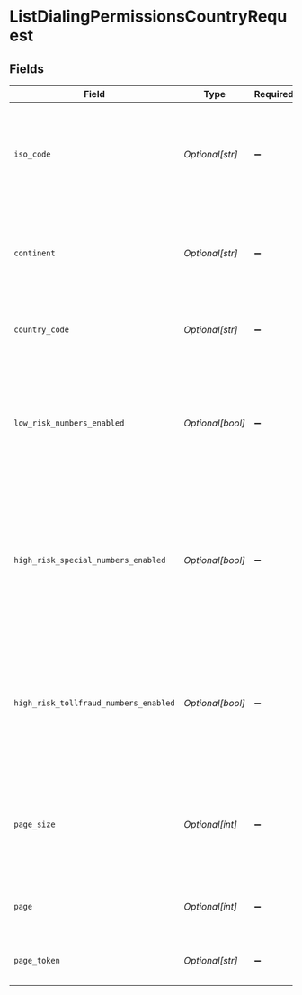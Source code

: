 # ListDialingPermissionsCountryRequest


## Fields

| Field                                                                                                                                                                                                                                          | Type                                                                                                                                                                                                                                           | Required                                                                                                                                                                                                                                       | Description                                                                                                                                                                                                                                    |
| ---------------------------------------------------------------------------------------------------------------------------------------------------------------------------------------------------------------------------------------------- | ---------------------------------------------------------------------------------------------------------------------------------------------------------------------------------------------------------------------------------------------- | ---------------------------------------------------------------------------------------------------------------------------------------------------------------------------------------------------------------------------------------------- | ---------------------------------------------------------------------------------------------------------------------------------------------------------------------------------------------------------------------------------------------- |
| `iso_code`                                                                                                                                                                                                                                     | *Optional[str]*                                                                                                                                                                                                                                | :heavy_minus_sign:                                                                                                                                                                                                                             | Filter to retrieve the country permissions by specifying the [ISO country code](https://en.wikipedia.org/wiki/ISO_3166-1_alpha-2)                                                                                                              |
| `continent`                                                                                                                                                                                                                                    | *Optional[str]*                                                                                                                                                                                                                                | :heavy_minus_sign:                                                                                                                                                                                                                             | Filter to retrieve the country permissions by specifying the continent                                                                                                                                                                         |
| `country_code`                                                                                                                                                                                                                                 | *Optional[str]*                                                                                                                                                                                                                                | :heavy_minus_sign:                                                                                                                                                                                                                             | Filter the results by specified [country codes](https://www.itu.int/itudoc/itu-t/ob-lists/icc/e164_763.html)                                                                                                                                   |
| `low_risk_numbers_enabled`                                                                                                                                                                                                                     | *Optional[bool]*                                                                                                                                                                                                                               | :heavy_minus_sign:                                                                                                                                                                                                                             | Filter to retrieve the country permissions with dialing to low-risk numbers enabled. Can be: `true` or `false`.                                                                                                                                |
| `high_risk_special_numbers_enabled`                                                                                                                                                                                                            | *Optional[bool]*                                                                                                                                                                                                                               | :heavy_minus_sign:                                                                                                                                                                                                                             | Filter to retrieve the country permissions with dialing to high-risk special service numbers enabled. Can be: `true` or `false`                                                                                                                |
| `high_risk_tollfraud_numbers_enabled`                                                                                                                                                                                                          | *Optional[bool]*                                                                                                                                                                                                                               | :heavy_minus_sign:                                                                                                                                                                                                                             | Filter to retrieve the country permissions with dialing to high-risk [toll fraud](https://www.twilio.com/blog/how-to-protect-your-account-from-toll-fraud-with-voice-dialing-geo-permissions-html) numbers enabled. Can be: `true` or `false`. |
| `page_size`                                                                                                                                                                                                                                    | *Optional[int]*                                                                                                                                                                                                                                | :heavy_minus_sign:                                                                                                                                                                                                                             | How many resources to return in each list page. The default is 50, and the maximum is 1000.                                                                                                                                                    |
| `page`                                                                                                                                                                                                                                         | *Optional[int]*                                                                                                                                                                                                                                | :heavy_minus_sign:                                                                                                                                                                                                                             | The page index. This value is simply for client state.                                                                                                                                                                                         |
| `page_token`                                                                                                                                                                                                                                   | *Optional[str]*                                                                                                                                                                                                                                | :heavy_minus_sign:                                                                                                                                                                                                                             | The page token. This is provided by the API.                                                                                                                                                                                                   |